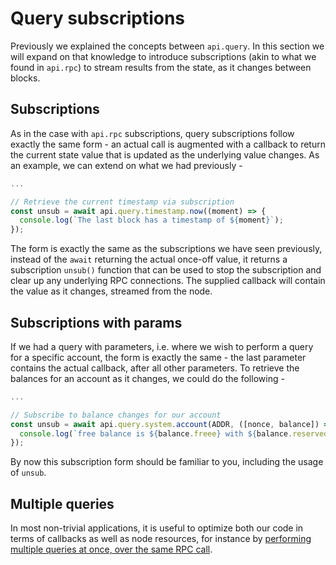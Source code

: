 # Query subscriptions

Previously we explained the concepts between `api.query`. In this section we will expand on that knowledge to introduce subscriptions (akin to what we found in `api.rpc`) to stream results from the state, as it changes between blocks.

## Subscriptions

As in the case with `api.rpc` subscriptions, query subscriptions follow exactly the same form - an actual call is augmented with a callback to return the current state value that is updated as the underlying value changes. As an example, we can extend on what we had previously -

```js
...

// Retrieve the current timestamp via subscription
const unsub = await api.query.timestamp.now((moment) => {
  console.log(`The last block has a timestamp of ${moment}`);
});
```

The form is exactly the same as the subscriptions we have seen previously, instead of the `await` returning the actual once-off value, it returns a subscription `unsub()` function that can be used to stop the subscription and clear up any underlying RPC connections. The supplied callback will contain the value as it changes, streamed from the node.

## Subscriptions with params

If we had a query with parameters, i.e. where we wish to perform a query for a specific account, the form is exactly the same - the last parameter contains the actual callback, after all other parameters. To retrieve the balances for an account as it changes, we could do the following -

```js
...

// Subscribe to balance changes for our account
const unsub = await api.query.system.account(ADDR, ([nonce, balance]) => {
  console.log(`free balance is ${balance.freee} with ${balance.reserved} reserved and a nonce of ${nonce}`);
});
```

By now this subscription form should be familiar to you, including the usage of `unsub`.

## Multiple queries

In most non-trivial applications, it is useful to optimize both our code in terms of callbacks as well as node resources, for instance by [performing multiple queries at once, over the same RPC call](api.query.multi.md).
